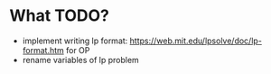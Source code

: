 # What TODO?

- implement writing lp format: https://web.mit.edu/lpsolve/doc/lp-format.htm for
OP
- rename variables of lp problem



